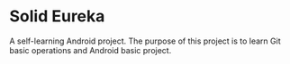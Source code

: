 # Solid Eureka

A self-learning Android project. The purpose of this project is to learn Git basic operations and Android basic project.
